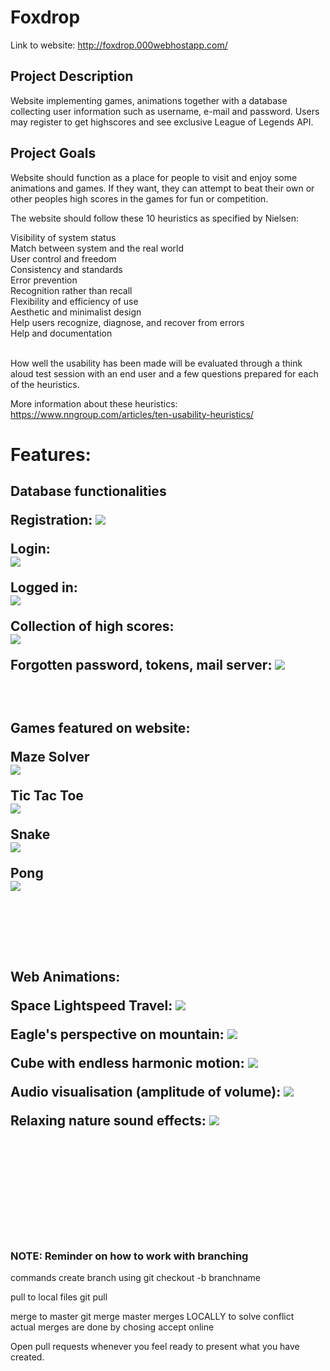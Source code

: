 # Foxdrop
Link to website:
http://foxdrop.000webhostapp.com/

## Project Description
Website implementing games, animations together with a database collecting user information such as username, e-mail and password. Users may register to get highscores and see exclusive League of Legends API.

## Project Goals
Website should function as a place for people to visit and enjoy some animations and games. If they want, they can attempt to beat their own or other peoples high scores in the games for fun or competition.

The website should follow these 10 heuristics as specified by Nielsen:

Visibility of system status <br>
Match between system and the real world <br>
User control and freedom <br>
Consistency and standards <br>
Error prevention <br>
Recognition rather than recall <br>
Flexibility and efficiency of use <br>
Aesthetic and minimalist design <br>
Help users recognize, diagnose, and recover from errors <br>
Help and documentation <br>
<br>

How well the usability has been made will be evaluated through a think aloud test session with an end user and a few questions prepared for each of the heuristics. <br>

More information about these heuristics: <br>
https://www.nngroup.com/articles/ten-usability-heuristics/

<h1> Features:


<h2> Database functionalities

Registration:
![](assets/README-89edb556.PNG)


Login: <br>
![](assets/README-79218f64.PNG)

Logged in: <br>
![](assets/README-759211cd.png)

Collection of high scores: <br>
![](assets/README-217e2d5a.PNG)


Forgotten password, tokens, mail server:
![](assets/README-dca6d69b.PNG)

<br>

<h2> Games featured on website:

Maze Solver <br>![](assets/README-a23915d8.jpg)

Tic Tac Toe <br>
![](assets/README-2413b152.png)

Snake <br>
![](assets/README-1a481945.jpg)

Pong <br>
![](assets/README-e1c635d6.png)

<br>
<br>
<br>

<h2> Web Animations:

Space Lightspeed Travel:
![](assets/README-d9c65a14.PNG)

Eagle's perspective on mountain:
![](assets/README-1136a290.PNG)

Cube with endless harmonic motion:
![](assets/README-c0c6689c.png)

Audio visualisation (amplitude of volume):
![](assets/README-11f84947.png)

Relaxing nature sound effects:
![](assets/README-b594489d.png)


<br>
<br>
<br>
<br>
<br>
<br>

### NOTE: Reminder on how to work with branching

commands
create branch using     git checkout -b branchname

pull to local files     git pull

merge to master         git merge master      merges LOCALLY to solve conflict  
actual merges are done by chosing accept online

Open pull requests whenever you feel ready to present what you have created.

